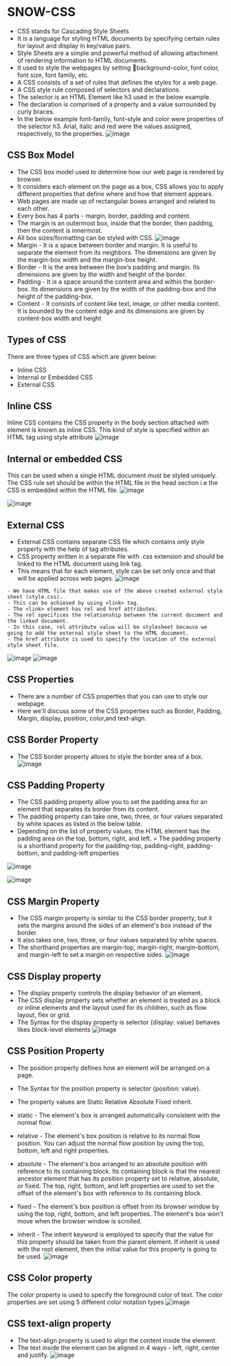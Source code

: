 # SNOW-CSS

- CSS stands for Cascading Style Sheets 
- It is a language for styling HTML documents by specifying certain rules for layout and display in key/value pairs. 
- Style Sheets are a simple and powerful method of allowing attachment of rendering information to HTML documents. 
- It used to style the webpages by setting background-color, font color, font size, font family, etc.
- A CSS consists of a set of rules that defines the styles for a web page. 
- A CSS style rule composed of selectors and declarations. 
- The selector is an HTML Element like h3 used in the below example. 
- The declaration is comprised of a property and a value surrounded by curly braces. 
- In the below example font-family, font-style and color were properties of the selector h3. Arial, italic and red were the values assigned, respectively, to the properties.
![image](https://user-images.githubusercontent.com/12488769/148694866-88327dcb-6106-4b02-93b4-4899a8e285ea.png)

## CSS Box Model
- The CSS box model used to determine how our web page is rendered by browser. 
- It considers each element on the page as a box, CSS allows you to apply different properties that define where and how that element appears. 
- Web pages are made up of rectangular boxes arranged and related to each other.
- Every box has 4 parts - margin, border, padding and content. 
- The margin is an outermost box, inside that the border, then padding, then the content is innermost. 
- All box sizes/formatting can be styled with CSS.
![image](https://user-images.githubusercontent.com/12488769/148694913-5bd75c48-81cc-4603-b6a4-dcd2d957b27c.png)
- Margin - It is a space between border and margin. It is useful to separate the element from its neighbors. The dimensions are given by the margin-box width and the margin-box height.
- Border - It is the area between the box’s padding and margin. Its dimensions are given by the width and height of the border.
- Padding - It is a space around the content area and within the border-box. Its dimensions are given by the width of the padding-box and the height of the padding-box.
- Content - It consists of content like text, image, or other media content. It is bounded by the content edge and its dimensions are given by content-box width and height

## Types of CSS
There are three types of CSS which are given below:
- Inline CSS
- Internal or Embedded CSS
- External CSS

## Inline CSS 
Inline CSS contains the CSS property in the body section attached with element is known as inline CSS. 
This kind of style is specified within an HTML tag using style attribute
![image](https://user-images.githubusercontent.com/12488769/148694963-15ce5402-d3de-4a86-94c0-1b39418667fb.png)

## Internal or embedded CSS
This can be used when a single HTML document must be styled uniquely. 
The CSS rule set should be within the HTML file in the head section i.e the CSS is embedded within the HTML file.
![image](https://user-images.githubusercontent.com/12488769/148694993-44a04abe-0f70-400c-b064-b405d87eeb84.png)

![image](https://user-images.githubusercontent.com/12488769/148694996-ad2c83cb-aa5c-45ad-9232-d9abc3e50d90.png)

## External CSS
- External CSS contains separate CSS file which contains only style property with the help of tag attributes.
- CSS property written in a separate file with .css extension and should be linked to the HTML document using link tag. 
- This means that for each element, style can be set only once and that will be applied across web pages.
![image](https://user-images.githubusercontent.com/12488769/148695017-12231141-1339-4877-bda8-3b0b75d51500.png)
```
- We have HTML file that makes use of the above created external style sheet (style.css). 
- This can be achieved by using <link> tag. 
- The <link> element has rel and href attributes. 
- The rel specifices the relationship between the current document and the linked document. 
- In this case, rel attribute value will be stylesheet because we going to add the external style sheet to the HTML document. 
- The href attribute is used to specify the location of the external style sheet file.
```

![image](https://user-images.githubusercontent.com/12488769/148695063-a455fcc6-3c8b-48a8-9a47-e359c0069f09.png)
![image](https://user-images.githubusercontent.com/12488769/148695067-5713265b-00fa-44c7-84d9-a589552b34c2.png)

## CSS Properties
- There are a number of CSS properties that you can use to style our webpage. 
- Here we'll discuss some of the CSS properties such as Border, Padding, Margin, display, position, color,and text-align.

## CSS Border Property
- The CSS border property allows to style the border area of a box.
![image](https://user-images.githubusercontent.com/12488769/148695118-cce6da03-f1d4-4aad-a676-9c8f859dddcc.png)

## CSS Padding Property
- The CSS padding property allow you to set the padding area for an element that separates its border from its content. 
- The padding property can take one, two, three, or four values separated by white spaces as listed in the below table. 
- Depending on the list of property values, the HTML element has the padding area on the top, bottom, right, and left.
= The padding property is a shorthand property for the padding-top, padding-right, padding-bottom, and padding-left properties

![image](https://user-images.githubusercontent.com/12488769/148695145-bcbfad5e-a835-48bb-8d0a-b69ad41fe1cb.png)

![image](https://user-images.githubusercontent.com/12488769/148695154-db31a16c-0f76-437d-bd94-47bb0ebcc90e.png)

## CSS Margin Property
- The CSS margin property is similar to the CSS border property, but it sets the margins around the sides of an element's box instead of the border. 
- It also takes one, two, three, or four values separated by white spaces. 
- The shorthand properties are margin-top, margin-right, margin-bottom, and margin-left to set a margin on respective sides.
![image](https://user-images.githubusercontent.com/12488769/148695179-61ce2fc0-b320-4beb-ae27-f6c81217df77.png)

## CSS Display property
- The display property controls the display behavior of an element. 
- The CSS display property sets whether an element is treated as a block or inline elements and the layout used for its children, such as flow layout, flex or grid.
- The Syntax for the display property is selector {display: value}
behaves likes block-level elements
![image](https://user-images.githubusercontent.com/12488769/148695206-8637306d-7f42-4274-ac27-4a00bf7c7d40.png)

## CSS Position Property
- The position property defines how an element will be arranged on a page. 
- The Syntax for the position property is selector {position: value}. 
- The property values are 
Static
Relative
Absolute
Fixed
inherit.

- static - The element's box is arranged automatically consistent with the normal flow.
- relative - The element's box position is relative to its normal flow position. You can adjust the normal flow position by using the top, bottom, left and right properties.
- absolute - The element's box arranged to an absolute position with reference to its containing block. Its containing block is that the nearest ancestor element that has its position property set to relative, absolute, or fixed. The top, right, bottom, and left properties are used to set the offset of the element's box with reference to its containing block.
- fixed - The element's box position is offset from its browser window by using the top, right, bottom, and left properties. The element's box won't move when the browser window is scrolled.
- inherit - The inherit keyword is employed to specify that the value for this property should be taken from the parent element. If inherit is used with the root element, then the initial value for this property is going to be used.
![image](https://user-images.githubusercontent.com/12488769/148695247-ad9ce405-72f8-4904-a8ae-d98822228da2.png)
## CSS Color property
The color property is used to specify the foreground color of text.
The color properties are set using 5 different color notation types 
![image](https://user-images.githubusercontent.com/12488769/148695265-77cce272-d216-4ee4-8b38-ed1603c2327c.png)

## CSS text-align property
- The text-align property is used to align the content inside the element. 
- The text inside the element can be aligned in 4 ways - left, right, center and justify.
![image](https://user-images.githubusercontent.com/12488769/148695290-13fcd6b2-11d6-4f65-b4b6-acb48d993282.png)





